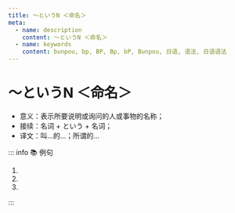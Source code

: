 ```yaml
---
title: ～というN ＜命名＞
meta:
  - name: description
    content: ～というN ＜命名＞
  - name: keywords
    content: bunpou, bp, BP, Bp, bP, Bunpou, 日语, 语法, 日语语法
---
```


# ～というN ＜命名＞

* 意义：表示所要说明或询问的人或事物的名称；
* 接续：名词 + という + 名词；
* 译文：叫...的...；所谓的...

::: info :books: 例句

1. <grammer-content id='1-11-1-0' sentence="「[白蛇伝/はくじゃでん]」**という**[京劇/きょうげき]です。" trans="叫“白蛇传”的京剧。" />
2. <grammer-content id='1-11-1-1' sentence="これは[何/なん]**という**[花/はな]ですか。" trans="这花叫啥？" />
3. <grammer-content id='1-11-1-2' sentence="その[田中/やまだ]さん**という**[方/かた]は、お[友達/ともだち]ですか。" trans="那位叫田中的先生是你朋友？" />

:::

